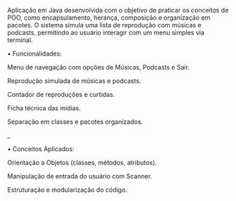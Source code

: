 Aplicação em Java desenvolvida com o objetivo de praticar os conceitos de POO, como encapsulamento, herança, composição e organização em pacotes.
O sistema simula uma lista de reprodução com músicas e podcasts, permitindo ao usuário interagir com um menu simples via terminal.

• Funcionalidades:

Menu de navegação com opções de Músicas, Podcasts e Sair.

Reprodução simulada de músicas e podcasts.

Contador de reproduções e curtidas.

Ficha técnica das mídias.

Separação em classes e pacotes organizados.

_

• Conceitos Aplicados:

Orientação a Objetos (classes, métodos, atributos).

Manipulação de entrada do usuário com Scanner.

Estruturação e modularização do código.
